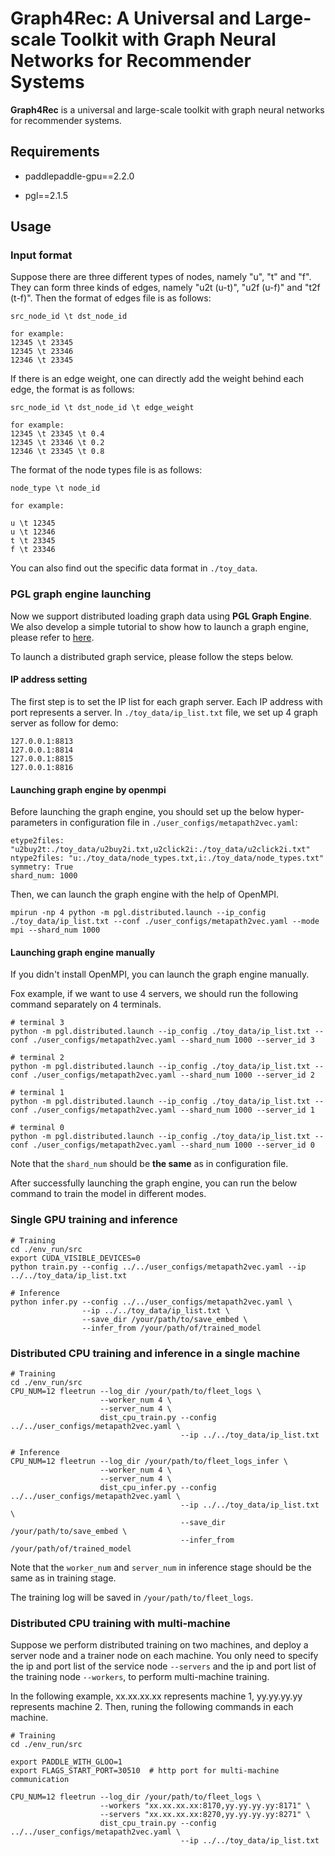 # Graph4Rec: A Universal and Large-scale Toolkit with Graph Neural Networks for Recommender Systems

**Graph4Rec** is a universal and large-scale toolkit with graph neural networks for recommender systems.

## Requirements

 - paddlepaddle-gpu==2.2.0

 - pgl==2.1.5

## Usage

### Input format


Suppose there are three different types of nodes, namely "u", "t" and "f".
They can form three kinds of edges, namely "u2t (u-t)", "u2f (u-f)" and "t2f (t-f)".
Then the format of edges file is as follows:

```
src_node_id \t dst_node_id

for example:
12345 \t 23345
12345 \t 23346
12346 \t 23345
```

If there is an edge weight, one can directly add the weight behind each edge, the format is as follows:

```
src_node_id \t dst_node_id \t edge_weight

for example:
12345 \t 23345 \t 0.4
12345 \t 23346 \t 0.2
12346 \t 23345 \t 0.8
```

The format of the node types file is as follows:

```
node_type \t node_id

for example:

u \t 12345
u \t 12346
t \t 23345
f \t 23346
```

You can also find out the specific data format in `./toy_data`.


### PGL graph engine launching

Now we support distributed loading graph data using **PGL Graph Engine**. We also develop a simple tutorial to show how to launch a graph engine, please refer to [here](../../tutorials/working_with_distributed_graph_engine.ipynb).

To launch a distributed graph service, please follow the steps below.

#### IP address setting

The first step is to set the IP list for each graph server. Each IP address with port represents a server. In `./toy_data/ip_list.txt` file, we set up 4 graph server as follow for demo:

```
127.0.0.1:8813
127.0.0.1:8814
127.0.0.1:8815
127.0.0.1:8816
```

#### Launching graph engine by openmpi

Before launching the graph engine, you should set up the below hyper-parameters in configuration file in `./user_configs/metapath2vec.yaml`:

```
etype2files: "u2buy2t:./toy_data/u2buy2i.txt,u2click2i:./toy_data/u2click2i.txt"
ntype2files: "u:./toy_data/node_types.txt,i:./toy_data/node_types.txt"
symmetry: True
shard_num: 1000
```

Then, we can launch the graph engine with the help of OpenMPI.

```
mpirun -np 4 python -m pgl.distributed.launch --ip_config ./toy_data/ip_list.txt --conf ./user_configs/metapath2vec.yaml --mode mpi --shard_num 1000
```

#### Launching graph engine manually

If you didn't install OpenMPI, you can launch the graph engine manually. 

Fox example, if we want to use 4 servers, we should run the following command separately on 4 terminals.

```
# terminal 3
python -m pgl.distributed.launch --ip_config ./toy_data/ip_list.txt --conf ./user_configs/metapath2vec.yaml --shard_num 1000 --server_id 3

# terminal 2
python -m pgl.distributed.launch --ip_config ./toy_data/ip_list.txt --conf ./user_configs/metapath2vec.yaml --shard_num 1000 --server_id 2

# terminal 1
python -m pgl.distributed.launch --ip_config ./toy_data/ip_list.txt --conf ./user_configs/metapath2vec.yaml --shard_num 1000 --server_id 1

# terminal 0
python -m pgl.distributed.launch --ip_config ./toy_data/ip_list.txt --conf ./user_configs/metapath2vec.yaml --shard_num 1000 --server_id 0
```

Note that the `shard_num` should be **the same** as in configuration file.

After successfully launching the graph engine, you can run the below command to train the model in different modes.

### Single GPU training and inference

```
# Training
cd ./env_run/src
export CUDA_VISIBLE_DEVICES=0
python train.py --config ../../user_configs/metapath2vec.yaml --ip ../../toy_data/ip_list.txt

# Inference
python infer.py --config ../../user_configs/metapath2vec.yaml \
                --ip ../../toy_data/ip_list.txt \
                --save_dir /your/path/to/save_embed \
                --infer_from /your/path/of/trained_model
```

### Distributed CPU training and inference in a single machine

```
# Training
cd ./env_run/src
CPU_NUM=12 fleetrun --log_dir /your/path/to/fleet_logs \
                    --worker_num 4 \
                    --server_num 4 \
                    dist_cpu_train.py --config ../../user_configs/metapath2vec.yaml \
                                      --ip ../../toy_data/ip_list.txt

# Inference
CPU_NUM=12 fleetrun --log_dir /your/path/to/fleet_logs_infer \
                    --worker_num 4 \
                    --server_num 4 \
                    dist_cpu_infer.py --config ../../user_configs/metapath2vec.yaml \
                                      --ip ../../toy_data/ip_list.txt \
                                      --save_dir /your/path/to/save_embed \
                                      --infer_from /your/path/of/trained_model
```

Note that the `worker_num` and `server_num` in inference stage should be the same as in training stage.

The training log will be saved in `/your/path/to/fleet_logs`.

### Distributed CPU training with multi-machine

Suppose we perform distributed training on two machines, and deploy a server node and a trainer node on each machine. You only need to specify the ip and port list of the service node `--servers` and the ip and port list of the training node `--workers`, to perform multi-machine training.

In the following example, xx.xx.xx.xx represents machine 1, yy.yy.yy.yy represents machine 2. Then, runing the following commands in each machine.

```
# Training
cd ./env_run/src

export PADDLE_WITH_GLOO=1
export FLAGS_START_PORT=30510  # http port for multi-machine communication

CPU_NUM=12 fleetrun --log_dir /your/path/to/fleet_logs \
                    --workers "xx.xx.xx.xx:8170,yy.yy.yy.yy:8171" \
                    --servers "xx.xx.xx.xx:8270,yy.yy.yy.yy:8271" \
                    dist_cpu_train.py --config ../../user_configs/metapath2vec.yaml \
                                      --ip ../../toy_data/ip_list.txt

```
